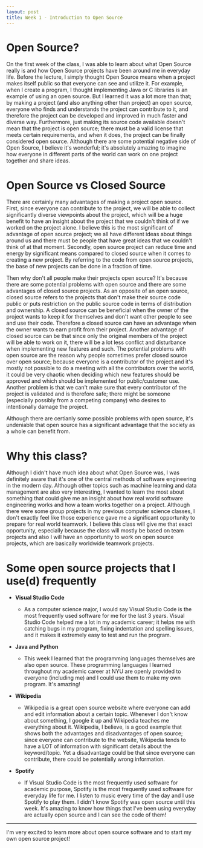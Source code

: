 ```yaml
---
layout: post
title: Week 1 - Introduction to Open Source
---
```


# Open Source? 

On the first week of the class, I was able to learn about what Open Source really is and how Open Source projects have been around me in everyday life. 
Before the lecture, I simply thought Open Source means when a project makes itself public so that everyone can see and utilize it. 
For example, when I create a program, I thought implementing Java or C libraries is an example of using an open source.
But I learned it was a lot more than that; by making a project (and also anything other than project) an open source, everyone who finds and understands the project can contribute to it, and therefore the project can be developed and improved in much faster and diverse way. Furthermore, just making its source code available doesn't mean that the project is open source; there must be a valid license that meets certain requirements, and when it does, the project can be finally considered open source.
Although there are some potential negative side of Open Source, I believe it's wonderful; it's absolutely amazing to imagine how everyone in different parts of the world can work on one project together and share ideas. 

# Open Source vs Closed Source

There are certainly many advantages of making a project open source. First, since everyone can contribute to the project, we will be able to collect significantly diverse viewpoints about the project, which will be a huge benefit to have an insight about the project that we couldn't think of if we worked on the project alone. I believe this is the most significant of advantage of open source project; we all have different ideas about things around us and there must be people that have great ideas that we couldn't think of at that moment. Secondly, open source project can reduce time and energy by significant means compared to closed source when it comes to creating a new project. By referring to the code from open source projects, the base of new projects can be done in a fraction of time.

Then why don't all people make their projects open source? It's because there are some potential problems with open source and there are some advantages of closed source projects. As an opposite of an open source, closed source refers to the projects that don't make their source code public or puts restriction on the public source code in terms of distribution and ownership. A closed source can be beneficial when the owner of the project wants to keep it for themselves and don't want other people to see and use their code. Therefore a closed source can have an advantage when the owner wants to earn profit from their project. Another advantage of closed source can be that since only the original members of the project will be able to work on it, there will be a lot less conflict and disturbance when implementing new features and such. The potential problems with open source are the reason why people sometimes prefer closed source over open source; because everyone is a contributor of the project and it's mostly not possible to do a meeting with all the contributors over the world, it could be very chaotic when deciding which new features should be approved and which should be implemented for public/customer use. Another problem is that we can't make sure that every contributor of the project is validated and is therefore safe; there might be someone (especially possibly from a competing company) who desires to intentionally damage the project.

Although there are certianly some possible problems with open source, it's undeniable that open source has a significant advantage that the society as a whole can benefit from.

# Why this class?

Although I didn't have much idea about what Open Source was, I was definitely aware that it's one of the central methods of software engineering in the modern day.
Although other topics such as machine learning and data management are also very interesting, I wanted to learn the most about something that could give me an insight 
about how real world software engineering works and how a team works together on a project. Although there were some group projects in my previous computer science classes,
I don't exactly feel like those experience gave me a significant opportunity to prepare for real world teamwork. I believe this class will give me that exact opportunity, 
especially because the class will mostly be based on team projects and also I will have an opportunity to work on open source projects, which are basically worldwide teamwork projects.

# Some open source projects that I use(d) frequently

* __Visual Studio Code__
  - As a computer science major, I would say Visual Studio Code is the most frequently used software for me for the last 3 years. Visual Studio Code helped me a lot in my academic career; it helps me with catching bugs in my program, fixing indentation and spelling issues, and it makes it extremely easy to test and run the program.

* __Java and Python__
  - This week I learned that the programming languages themselves are also open source. These programming languages I learned throughout my academic career at NYU are openly provided to everyone (including me) and I could use them to make my own program. It's amazing!

* __Wikipedia__
  - Wikipedia is a great open source website where everyone can add and edit information about a certain topic. Whenever I don't know about something, I google it up and Wikipedia teaches me everything about it. Wikipedia, I believe, is a good example that shows both the advantages and disadvantages of open source; since everyone can contribute to the website, Wikipedia tends to have a LOT of information with significant details about the keyword/topic. Yet a disadvantage could be that since everyone can contribute, there could be potentially wrong information. 

* __Spotify__
  - If Visual Studio Code is the most frequently used software for academic purpose, Spotify is the most frequently used software for everyday life for me. I listen to music every time of the day and I use Spotify to play them. I didn't know Spotify was open source until this week. It's amazing to know how things that I've been using everyday are actually open source and I can see the code of them!

___________________________________________________________________

I'm very excited to learn more about open source software and to start my own open source project!
